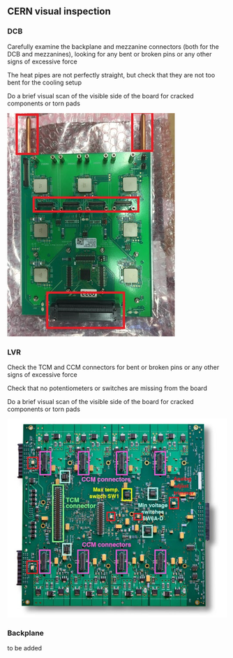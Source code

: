 ## CERN visual inspection
### DCB
Carefully examine the backplane and mezzanine connectors (both for the DCB and
mezzanines), looking for any bent or broken pins or any other signs of excessive force

The heat pipes are not perfectly straight, but check that they are not too bent for the cooling setup

Do a brief visual scan of the visible side of the board for cracked components or torn pads

![DCB_inspect](DCB_inspect.jpg)

### LVR
Check the TCM and CCM connectors for bent or broken pins or any other
signs of excessive force

Check that no potentiometers or switches are missing from the board

Do a brief visual scan of the visible side of the board for cracked
components or torn pads

![LVR_inspect](lvr_inspect.jpg)

### Backplane
to be added
